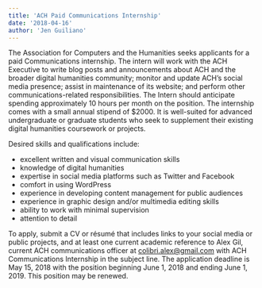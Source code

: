 ```yaml
---
title: 'ACH Paid Communications Internship'
date: '2018-04-16'
author: 'Jen Guiliano'
---
```

The Association for Computers and the Humanities seeks applicants for a paid Communications internship. The intern will work with the ACH Executive to write blog posts and announcements about ACH and the broader digital humanities community; monitor and update ACH’s social media presence; assist in maintenance of its website; and perform other communications-related responsibilities. The Intern should anticipate spending approximately 10 hours per month on the position. The internship comes with a small annual stipend of $2000. It is well-suited for advanced undergraduate or graduate students who seek to supplement their existing digital humanities coursework or projects. 

Desired skills and qualifications include:

- excellent written and visual communication skills
- knowledge of digital humanities
- expertise in social media platforms such as Twitter and Facebook
- comfort in using WordPress
- experience in developing content management for public audiences 
- experience in graphic design and/or multimedia editing skills
- ability to work with minimal supervision
- attention to detail

To apply, submit a CV or résumé that includes links to your social media or public projects, and at least one current academic reference to Alex Gil, current ACH communications officer at colibri.alex@gmail.com with ACH Communications Internship in the subject line. The application deadline is May 15, 2018 with the position beginning June 1, 2018 and ending June 1, 2019. This position may be renewed.